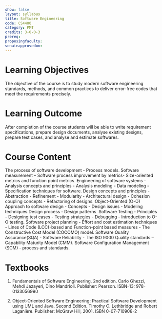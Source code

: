 ```yaml
---
show: false
layout: syllabus
title: Software Engineering
code: CS4400
category: PMT
credits: 3-0-0-3
prereq:
proposingfaculty: 
senateapprovedon: 
---
```


# Learning Objectives
The objective of the course is to study modern software engineering standards, methods, and
common practices to deliver error-free codes that meet the requirements precisely.

# Learning Outcome
After completion of the course students will be able to write requirement
specifications, prepare design documents, analyse existing designs, prepare
test cases, and analyse and estimate softwares.

# Course Content
The process of software development - Process models. Software measurement – Software
process improvement by metrics- Size-oriented metrics and function point metrics. Engineering
of software systems - Analysis concepts and principles - Analysis modeling - Data modeling -
Specification techniques for software. Design concepts and principles - Abstraction -
Refinement - Modularity - Architectural design - Cohesion coupling concepts - Refactoring of
designs. Object-Oriented (O-O) Approach to software design - Concepts - Design issues -
Modeling techniques Design process - Design patterns. Software Testing - Principles -
Designing test cases - Testing strategies - Debugging - Introduction to O-O testing. Software
project planning - Effort and cost estimation techniques - Lines of Code (LOC)-based and
Function-point based measures - The Constructive Cost Model (COCOMO) model. Software
Quality Assurance(SQA) - Software Reliability - The ISO 9000 Quality standards – Capability
Maturity Model (CMM). Software Configuration Management (SCM) - process and standards.

# Textbooks
1. Fundamentals of Software Engineering, 2nd edition. Carlo Ghezzi, Mehdi
   Jazayeri, Dino Mandrioli. Publisher: Pearson. ISBN-13: 978-0133056990

2. Object-Oriented Software Engineering: Practical Software Development using
   UML and Java. Second Edition. Timothy C. Lethbridge and Robert Laganière.
   Publisher: McGraw Hill, 2001. ISBN 0-07-710908-2

